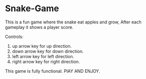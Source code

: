 # Snake-Game
This is a fun game where the snake eat apples and grow, After each gameplay it shows a player score.

Controls:
1. up arrow key for up direction.
2. down arrow key for down direction.
3. left arrow key for left direction.
4. right arrow key for right direction.

This game is fully functional. PlAY AND ENJOY.

